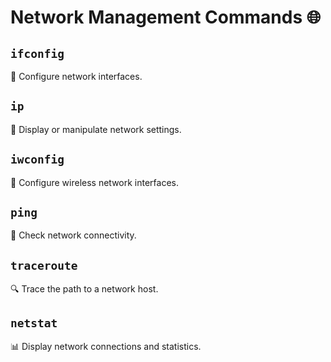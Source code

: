 # Network Management Commands 🌐

## `ifconfig`
🔌 Configure network interfaces.

## `ip`
🔧 Display or manipulate network settings.

## `iwconfig`
📶 Configure wireless network interfaces.

## `ping`
🔔 Check network connectivity.

## `traceroute`
🔍 Trace the path to a network host.

## `netstat`
📊 Display network connections and statistics.
